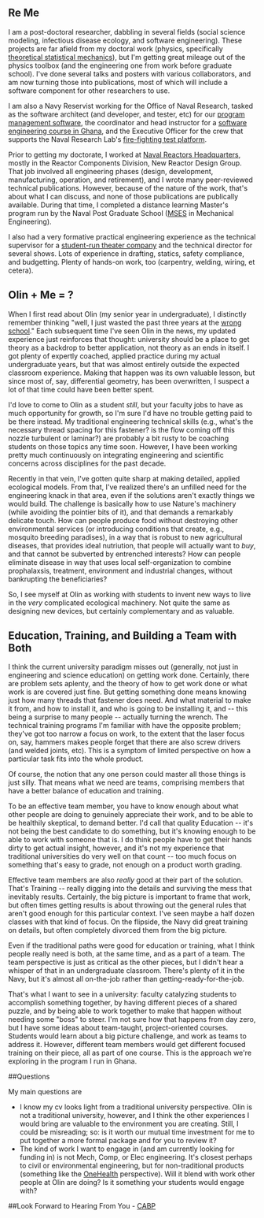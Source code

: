 ## Re Me

I am a post-doctoral researcher, dabbling in several fields (social science modeling, infectious disease ecology, and software engineering).  These projects are far afield from my doctoral work (physics, specifically [theoretical statistical mechanics](http://goo.gl/AYgXwH "Woohoo, still no citations!")), but I'm getting great mileage out of the physics toolbox (and the engineering one from work before graduate school).  I've done several talks and posters with various collaborators, and am now turning those into publications, most of which will include a software component for other researchers to use.

I am also a Navy Reservist working for the Office of Naval Research, tasked as the software architect (and developer, and tester, etc) for our [program management software](https://edison.nrl.navy.mil "The source for this is unfortunately not public, or I would link to it as well."), the coordinator and head instructor for a [software engineering course in Ghana](http://pearsonca.github.io/stdio-ghana "The source for this is also publicly available."), and the Executive Officer for the crew that supports the Naval Research Lab's [fire-fighting test platform](http://www.nrl.navy.mil/field-sites/ex-uss-shadwell/).

Prior to getting my doctorate, I worked at [Naval Reactors Headquarters](http://nnsa.energy.gov/aboutus/ourprograms/powernavy2/aboutnr), mostly in the Reactor Components Division, New Reactor Design Group.  That job involved all engineering phases (design, development, manufacturing, operation, and retirement), and I wrote many peer-reviewed technical publications.  However, because of the nature of the work, that's about what I can discuss, and none of those publications are publically available.  During that time, I completed a distance learning Master's program run by the Naval Post Graduate School ([MSES](http://goo.gl/jGI6Tl "Weird credential related to a large portion of the curriculum being classified, and the rest being remote.") in Mechanical Engineering).

I also had a very formative practical engineering experience as the technical supervisor for a [student-run theater company](http://www.hoofnhorn.org/index.html "The new website is waaaay better than what we had, but all the shows I did seem to have fallen into the wayback machine.") and the technical director for several shows.  Lots of experience in drafting, statics, safety compliance, and budgetting.  Plenty of hands-on work, too (carpentry, welding, wiring, et cetera).

## Olin + Me = ?

When I first read about Olin (my senior year in undergraduate), I distinctly remember thinking "well, I just wasted the past three years at the [wrong school](http://www.duke.edu "I do still appreciate jokes about Harvard, the Duke of the North.")."  Each subsequent time I've seen Olin in the news, my updated experience just reinforces that thought: university should be a place to get theory as a backdrop to better application, not theory as an ends in itself.  I got plenty of expertly coached, applied practice during my actual undergraduate years, but that was almost entirely outside the expected classroom experience.  Making that happen was its own valuable lesson, but since most of, say, differential geometry, has been overwritten, I suspect a lot of that time could have been better spent.

I'd love to come to Olin as a student *still*, but your faculty jobs to have as much opportunity for growth, so I'm sure I'd have no trouble getting paid to be there instead.  My traditional engineering technical skills (e.g., what's the necessary thread spacing for this fastener? is the flow coming off this nozzle turbulent or laminar?) are probably a bit rusty to be coaching students on those topics any time soon.  However, I have been working pretty much continuously on integrating engineering and scientific concerns across disciplines for the past decade.

Recently in that vein, I've gotten quite sharp at making detailed, applied ecological models.  From that, I've realized there's an unfilled need for the engineering knack in that area, even if the solutions aren't exactly things we would build.  The challenge is basically how to use Nature's machinery (while avoiding the pointier bits of it), and that demands a remarkably delicate touch.  How can people produce food without destroying other environmental services (or introducing conditions that create, e.g., mosquito breeding paradises), in a way that is robust to new agricultural diseases, that provides ideal nutriution, that people will actually want to *buy*, and that cannot be subverted by entrenched interests?  How can people eliminate disease in way that uses local self-organization to combine prophalaxsis, treatment, environment and industrial changes, without bankrupting the beneficiaries?

So, I see myself at Olin as working with students to invent new ways to live in the *very* complicated ecological machinery.  Not quite the same as designing new devices, but certainly complementary and as valuable.

## Education, Training, and Building a Team with Both

I think the current university paradigm misses out (generally, not just in engineering and science education) on getting work done.  Certainly, there are problem sets aplenty, and the theory of how to get work done or what work is are covered just fine.  But getting something done means knowing just how many threads that fastener does need.  And what material to make it from, and how to install it, and who is going to be installing it, and -- this being a surprise to many people -- actually turning the wrench.  The technical training programs I'm familiar with have the opposite problem; they've got too narrow a focus on work, to the extent that the laser focus on, say, hammers makes people forget that there are also screw drivers (and welded joints, etc).  This is a symptom of limited perspective on how a particular task fits into the whole product.

Of course, the notion that any one person could master all those things is just silly.  That means what we need are teams, comprising members that have a better balance of education and training.

To be an effective team member, you have to know enough about what other people are doing to genuinely appreciate their work, and to be able to be healthily skeptical, to demand better.   I'd call that quality Education -- it's not being the best candidate to do something, but it's knowing enough to be able to work with someone that is.  I do think people have to get their hands dirty to get actual insight, however, and it's not my experience that traditional universities do very well on that count -- too much focus on something that's easy to grade, not enough on a product worth grading.

Effective team members are also *really* good at their part of the solution.  That's Training -- really digging into the details and surviving the mess that inevitably results.  Certainly, the big picture is important to frame that work, but often times getting results is about throwing out the general rules that aren't good enough for this particular context.  I've seen maybe a half dozen classes with that kind of focus.  On the flipside, the Navy did great training on details, but often completely divorced them from the big picture.

Even if the traditional paths were good for education or training, what I think people really need is both, at the same time, and as a part of a team.  The team perspective is just as critical as the other pieces, but I didn't hear a whisper of that in an undergraduate classroom.  There's plenty of it in the Navy, but it's almost all on-the-job rather than getting-ready-for-the-job.

That's what I want to see in a university: faculty catalyzing students to accomplish something together, by having different pieces of a shared puzzle, and by being able to work together to make that happen without needing some "boss" to steer.  I'm not sure how that happens from day zero, but I have some ideas about team-taught, project-oriented courses.   Students would learn about a big picture challenge, and work as teams to address it.  However, different team members would get different focused training on their piece, all as part of one course.  This is the approach we're exploring in the program I run in Ghana.

##Questions

My main questions are
 - I know my cv looks light from a traditional university perspective.  Olin is not a traditional university, however, and I think the other experiences I would bring are valuable to the environment you are creating.  Still, I could be misreading; so: is it worth our mutual time investment for me to put together a more formal package and for you to review it?
 - The kind of work I want to engage in (and am currently looking for funding in) is not Mech, Comp, or Elec engineering.  It's closest perhaps to civil or environmental engineering, but for non-traditional products (something like the [OneHealth](http://www.cdc.gov/onehealth/) perspective).  Will it blend with work other people at Olin are doing?  Is it something your students would engage with?

##Look Forward to Hearing From You - [CABP](mailto:cap10@ufl.edu)
